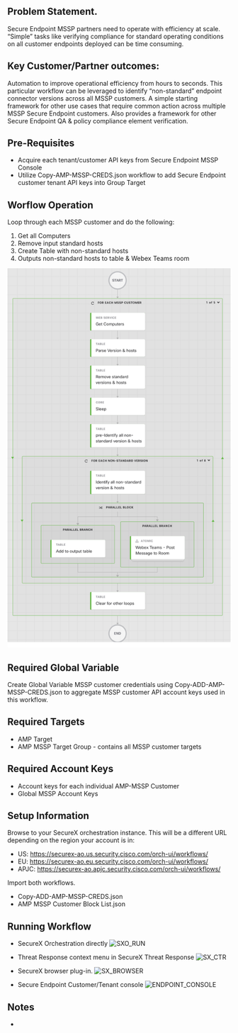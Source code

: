 ## Problem Statement.
Secure Endpoint MSSP partners need to operate with efficiency at scale.  “Simple” tasks like verifying compliance for standard operating conditions on all customer endpoints deployed can be time consuming.

## Key Customer/Partner outcomes:
Automation to improve operational efficiency from hours to seconds.  This particular workflow can be leveraged to identify “non-standard” endpoint connector versions across all MSSP customers.  A simple starting framework for other use cases that require common action across multiple MSSP Secure Endpoint customers.  Also provides a framework for other Secure Endpoint QA & policy compliance element verification.

## Pre-Requisites
* Acquire each tenant/customer API keys from Secure Endpoint MSSP Console
* Utilize Copy-AMP-MSSP-CREDS.json workflow to add Secure Endpoint customer tenant API keys into Group Target

## Worflow Operation
Loop through each MSSP customer and do the following:
1. Get all Computers
1. Remove input standard hosts
1. Create Table with non-standard hosts
1. Outputs non-standard hosts to table & Webex Teams room

![Workflow](SXO_ConVerCheck_wf.png)


## Required Global Variable
Create Global Variable MSSP customer credentials using Copy-ADD-AMP-MSSP-CREDS.json to aggregate MSSP customer API account keys used in this workflow.

## Required Targets
* AMP Target
* AMP MSSP Target Group - contains all MSSP customer targets

## Required Account Keys
* Account keys for each individual AMP-MSSP Customer
* Global MSSP Account Keys

## Setup Information
Browse to your SecureX orchestration instance. This will be a different URL depending on the region your account is in:

* US: https://securex-ao.us.security.cisco.com/orch-ui/workflows/
* EU: https://securex-ao.eu.security.cisco.com/orch-ui/workflows/
* APJC: https://securex-ao.apjc.security.cisco.com/orch-ui/workflows/

Import both workflows.
* Copy-ADD-AMP-MSSP-CREDS.json
* AMP MSSP Customer Block List.json

## Running Workflow

* SecureX Orchestration directly
![SXO_RUN](/SXO_Run.png)

* Threat Response context menu in SecureX Threat Response
![SX_CTR](/SX_TR_ResponseAction.png)

* SecureX browser plug-in.
![SX_BROWSER](/SX_Browser_Response.png)

* Secure Endpoint Customer/Tenant console
![ENDPOINT_CONSOLE](/Endpoint_ResponseAction.png)


## Notes
*
